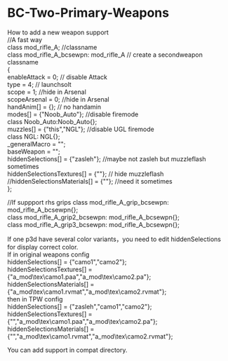 # BC-Two-Primary-Weapons

How to add a new weapon support  
  //A fast way  
class mod_rifle_A; //classname  
class mod_rifle_A_bcsewpn: mod_rifle_A // create a secondweapon classname  
{  
  enableAttack = 0;  // disable Attack  
  type = 4;  // launchsolt  
  scope = 1; //hide in Arsenal  
  scopeArsenal = 0; //hide in Arsenal  
  handAnim[] = {}; // no handamin  
  modes[] = {"Noob_Auto"};  //disable firemode  
  class Noob_Auto:Noob_Auto{};  
  muzzles[] = {"this","NGL"}; //disable UGL firemode   
  class NGL: NGL{};  
  _generalMacro = "";  
  baseWeapon = "";  
  hiddenSelections[] = {"zasleh"};  //maybe not zasleh but muzzleflash sometimes  
  hiddenSelectionsTextures[] =  {""}; // hide muzzleflash  
  //hiddenSelectionsMaterials[] = {""}; //need it sometimes  
};  

//If suppport rhs grips
  class mod_rifle_A_grip_bcsewpn: mod_rifle_A_bcsewpn{};	  
	class mod_rifle_A_grip2_bcsewpn: mod_rifle_A_bcsewpn{};	  
	class mod_rifle_A_grip3_bcsewpn: mod_rifle_A_bcsewpn{};	  
    
  If one p3d have several color variants，you need to edit hiddenSelections for display correct color.  
  If in original weapons config     
  hiddenSelections[] = {"camo1","camo2"};  
  hiddenSelectionsTextures[] = {"a_mod\tex\camo1.paa","a_mod\tex\camo2.pa"};  
  hiddenSelectionsMaterials[] = {"a_mod\tex\camo1.rvmat","a_mod\tex\camo2.rvmat"};  
  then in TPW config  
  hiddenSelections[] = {"zasleh","camo1","camo2"};  
  hiddenSelectionsTextures[] = {"","a_mod\tex\camo1.paa","a_mod\tex\camo2.pa"};  
  hiddenSelectionsMaterials[] = {"","a_mod\tex\camo1.rvmat","a_mod\tex\camo2.rvmat"};  
    
You can add support in compat directory.  
